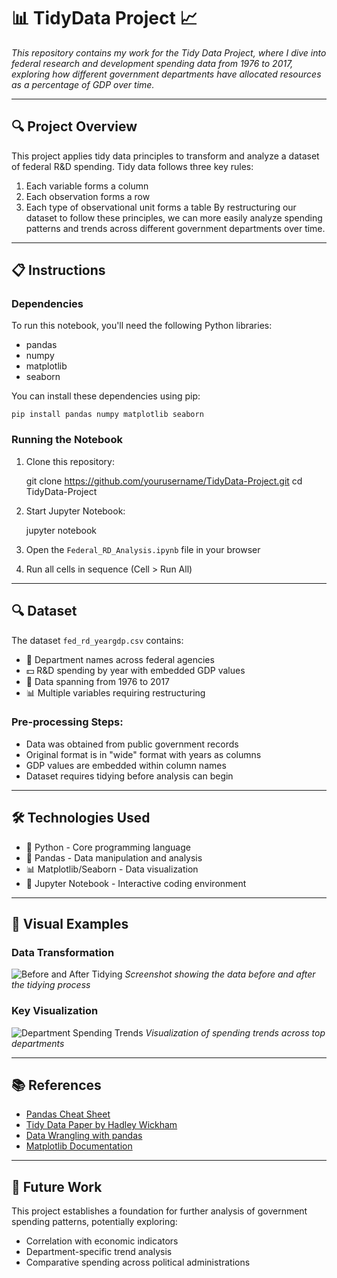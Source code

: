 # 📊 TidyData Project 📈

<em>This repository contains my work for the Tidy Data Project, where I dive into federal research and development spending data from 1976 to 2017, exploring how different government departments have allocated resources as a percentage of GDP over time.</em>

___

## 🔍 Project Overview
This project applies tidy data principles to transform and analyze a dataset of federal R&D spending. Tidy data follows three key rules:
1. Each variable forms a column
2. Each observation forms a row
3. Each type of observational unit forms a table
By restructuring our dataset to follow these principles, we can more easily analyze spending patterns and trends across different government departments over time.

___

## 📋 Instructions

### Dependencies
To run this notebook, you'll need the following Python libraries:
- pandas
- numpy
- matplotlib
- seaborn

You can install these dependencies using pip:

    pip install pandas numpy matplotlib seaborn

### Running the Notebook
1. Clone this repository:

    git clone https://github.com/yourusername/TidyData-Project.git
    cd TidyData-Project

2. Start Jupyter Notebook:

    jupyter notebook

3. Open the `Federal_RD_Analysis.ipynb` file in your browser

4. Run all cells in sequence (Cell > Run All)

___

## 🔍 Dataset

The dataset `fed_rd_yeargdp.csv` contains:
- 🏢 Department names across federal agencies
- 💵 R&D spending by year with embedded GDP values
- 📆 Data spanning from 1976 to 2017
- 📊 Multiple variables requiring restructuring

### Pre-processing Steps:
- Data was obtained from public government records
- Original format is in "wide" format with years as columns
- GDP values are embedded within column names
- Dataset requires tidying before analysis can begin

___

## 🛠️ Technologies Used

- 🐍 Python - Core programming language
- 🐼 Pandas - Data manipulation and analysis
- 📊 Matplotlib/Seaborn - Data visualization
- 📓 Jupyter Notebook - Interactive coding environment

___

## 📸 Visual Examples

### Data Transformation
![Before and After Tidying](https://placeholder-for-your-image.png)
*Screenshot showing the data before and after the tidying process*

### Key Visualization
![Department Spending Trends](https://placeholder-for-your-visualization.png)
*Visualization of spending trends across top departments*

___

## 📚 References

- [Pandas Cheat Sheet](https://pandas.pydata.org/Pandas_Cheat_Sheet.pdf)
- [Tidy Data Paper by Hadley Wickham](https://www.jstatsoft.org/article/view/v059i10)
- [Data Wrangling with pandas](https://pandas.pydata.org/docs/user_guide/reshaping.html)
- [Matplotlib Documentation](https://matplotlib.org/stable/users/index.html)

___

## 🔮 Future Work

This project establishes a foundation for further analysis of government spending patterns, potentially exploring:
- Correlation with economic indicators
- Department-specific trend analysis
- Comparative spending across political administrations

